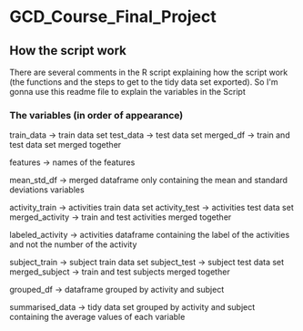 # GCD_Course_Final_Project

## How the script work
There are several comments in the R script explaining how the script work (the functions and the steps to get to the tidy data set exported). So I'm gonna use this readme file to explain the variables in the Script

### The variables (in order of appearance)

train_data -> train data set
test_data -> test data set
merged_df -> train and test data set merged together

features -> names of the features

mean_std_df -> merged dataframe only containing the mean and standard deviations variables

activity_train -> activities train data set
activity_test -> activities test data set
merged_activity -> train and test activities merged together

labeled_activity -> activities dataframe containing the label of the activities and not the number of the activity

subject_train -> subject train data set
subject_test -> subject test data set
merged_subject -> train and test subjects merged together

grouped_df -> dataframe grouped by activity and subject

summarised_data -> tidy data set grouped by activity and subject containing the average values of each variable
